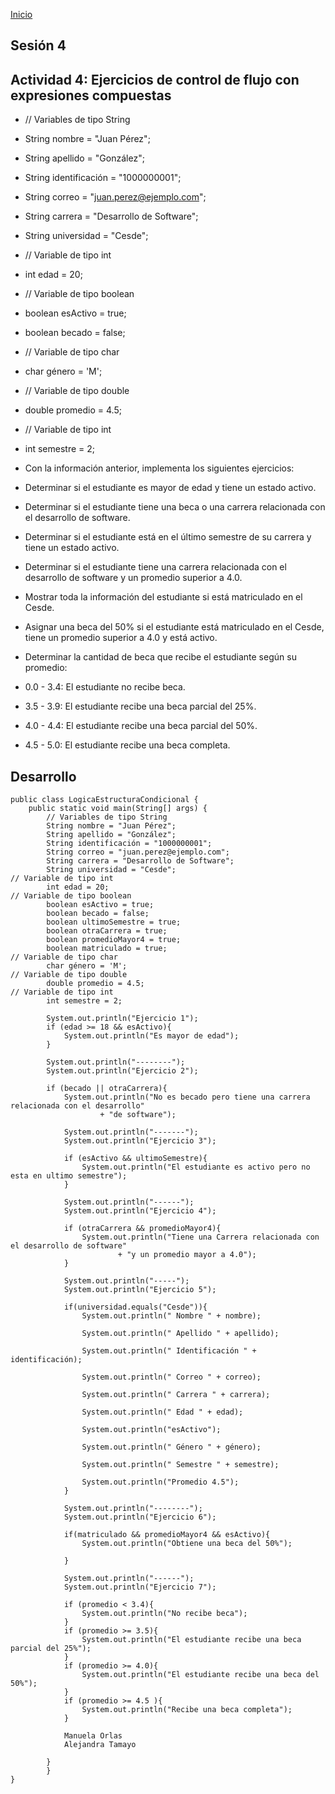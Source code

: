 <!-- No borrar o modificar -->
[Inicio](./index.md)

## Sesión 4
## Actividad 4: Ejercicios de control de flujo con expresiones compuestas
- // Variables de tipo String
- String nombre = "Juan Pérez";
- String apellido = "González";
- String identificación = "1000000001";
- String correo = "juan.perez@ejemplo.com";
- String carrera = "Desarrollo de Software";
- String universidad = "Cesde";
- // Variable de tipo int
- int edad = 20;
- // Variable de tipo boolean
- boolean esActivo = true;
- boolean becado = false;
- // Variable de tipo char
- char género = 'M';
- // Variable de tipo double
- double promedio = 4.5;
- // Variable de tipo int
- int semestre = 2;

- Con la información anterior, implementa los siguientes ejercicios:

- Determinar si el estudiante es mayor de edad y tiene un estado activo.
- Determinar si el estudiante tiene una beca o una carrera relacionada con el desarrollo de software.
- Determinar si el estudiante está en el último semestre de su carrera y tiene un estado activo.
- Determinar si el estudiante tiene una carrera relacionada con el desarrollo de software y un promedio superior a 4.0.
- Mostrar toda la información del estudiante si está matriculado en el Cesde.
- Asignar una beca del 50% si el estudiante está matriculado en el Cesde, tiene un promedio superior a 4.0 y está activo.
- Determinar la cantidad de beca que recibe el estudiante según su promedio:
- 0.0 - 3.4: El estudiante no recibe beca.
- 3.5 - 3.9: El estudiante recibe una beca parcial del 25%.
- 4.0 - 4.4: El estudiante recibe una beca parcial del 50%.
- 4.5 - 5.0: El estudiante recibe una beca completa.

## Desarrollo 

```
public class LogicaEstructuraCondicional {
    public static void main(String[] args) {
        // Variables de tipo String
        String nombre = "Juan Pérez";
        String apellido = "González";
        String identificación = "1000000001";
        String correo = "juan.perez@ejemplo.com";
        String carrera = "Desarrollo de Software";
        String universidad = "Cesde";
// Variable de tipo int
        int edad = 20;
// Variable de tipo boolean
        boolean esActivo = true;
        boolean becado = false;
        boolean ultimoSemestre = true;
        boolean otraCarrera = true;
        boolean promedioMayor4 = true;
        boolean matriculado = true;
// Variable de tipo char
        char género = 'M';
// Variable de tipo double
        double promedio = 4.5;
// Variable de tipo int
        int semestre = 2;
       
        System.out.println("Ejercicio 1");
        if (edad >= 18 && esActivo){
            System.out.println("Es mayor de edad");
        }
       
        System.out.println("--------");
        System.out.println("Ejercicio 2");
       
        if (becado || otraCarrera){
            System.out.println("No es becado pero tiene una carrera relacionada con el desarrollo"
                    + "de software");
           
            System.out.println("-------");
            System.out.println("Ejercicio 3");
           
            if (esActivo && ultimoSemestre){
                System.out.println("El estudiante es activo pero no esta en ultimo semestre");
            }
           
            System.out.println("------");
            System.out.println("Ejercicio 4");
           
            if (otraCarrera && promedioMayor4){
                System.out.println("Tiene una Carrera relacionada con el desarrollo de software"
                        + "y un promedio mayor a 4.0");
            }
           
            System.out.println("-----");
            System.out.println("Ejercicio 5");
           
            if(universidad.equals("Cesde")){
                System.out.println(" Nombre " + nombre);

                System.out.println(" Apellido " + apellido);

                System.out.println(" Identificación " + identificación);

                System.out.println(" Correo " + correo);

                System.out.println(" Carrera " + carrera);

                System.out.println(" Edad " + edad);

                System.out.println("esActivo");

                System.out.println(" Género " + género);

                System.out.println(" Semestre " + semestre);
                
                System.out.println("Promedio 4.5");
            }
           
            System.out.println("--------");
            System.out.println("Ejercicio 6");
           
            if(matriculado && promedioMayor4 && esActivo){
                System.out.println("Obtiene una beca del 50%");
               
            }
           
            System.out.println("------");
            System.out.println("Ejercicio 7");
           
            if (promedio < 3.4){
                System.out.println("No recibe beca");
            }
            if (promedio >= 3.5){
                System.out.println("El estudiante recibe una beca parcial del 25%");
            }
            if (promedio >= 4.0){
                System.out.println("El estudiante recibe una beca del 50%");
            }
            if (promedio >= 4.5 ){
                System.out.println("Recibe una beca completa");
            }
           
            Manuela Orlas
            Alejandra Tamayo        
           
        }
        }
}
```
<!-- Su documentación aquí -->






